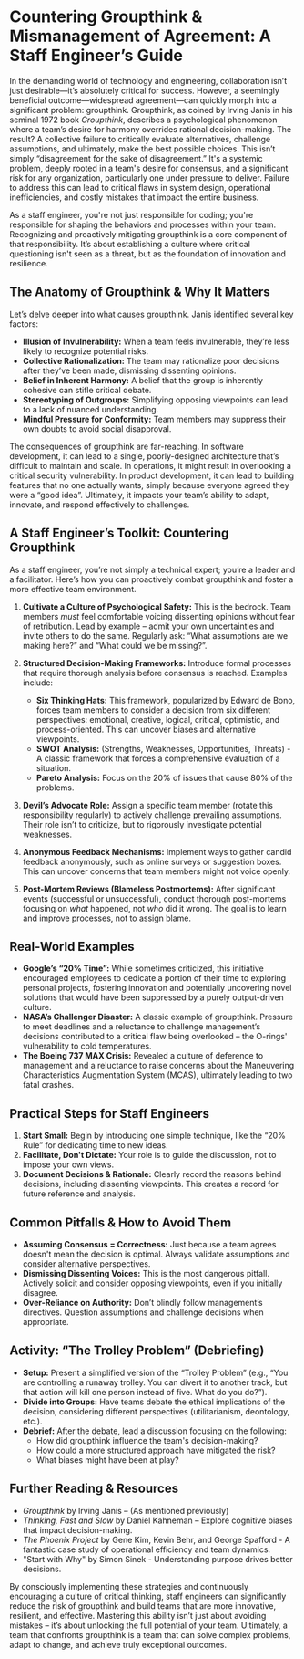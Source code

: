 # Countering Groupthink & Mismanagement of Agreement: A Staff Engineer’s Guide

In the demanding world of technology and engineering, collaboration isn’t just desirable—it’s absolutely critical for success. However, a seemingly beneficial outcome—widespread agreement—can quickly morph into a significant problem: groupthink. Groupthink, as coined by Irving Janis in his seminal 1972 book _Groupthink_, describes a psychological phenomenon where a team’s desire for harmony overrides rational decision-making. The result? A collective failure to critically evaluate alternatives, challenge assumptions, and ultimately, make the best possible choices. This isn’t simply “disagreement for the sake of disagreement.” It's a systemic problem, deeply rooted in a team's desire for consensus, and a significant risk for any organization, particularly one under pressure to deliver. Failure to address this can lead to critical flaws in system design, operational inefficiencies, and costly mistakes that impact the entire business.

As a staff engineer, you're not just responsible for coding; you're responsible for shaping the behaviors and processes within your team. Recognizing and proactively mitigating groupthink is a core component of that responsibility. It’s about establishing a culture where critical questioning isn't seen as a threat, but as the foundation of innovation and resilience.

## The Anatomy of Groupthink & Why It Matters

Let’s delve deeper into what causes groupthink. Janis identified several key factors:

- **Illusion of Invulnerability:** When a team feels invulnerable, they’re less likely to recognize potential risks.
- **Collective Rationalization:** The team may rationalize poor decisions after they’ve been made, dismissing dissenting opinions.
- **Belief in Inherent Harmony:** A belief that the group is inherently cohesive can stifle critical debate.
- **Stereotyping of Outgroups:** Simplifying opposing viewpoints can lead to a lack of nuanced understanding.
- **Mindful Pressure for Conformity:** Team members may suppress their own doubts to avoid social disapproval.

The consequences of groupthink are far-reaching. In software development, it can lead to a single, poorly-designed architecture that’s difficult to maintain and scale. In operations, it might result in overlooking a critical security vulnerability. In product development, it can lead to building features that no one actually wants, simply because everyone agreed they were a “good idea”. Ultimately, it impacts your team’s ability to adapt, innovate, and respond effectively to challenges.

## A Staff Engineer’s Toolkit: Countering Groupthink

As a staff engineer, you’re not simply a technical expert; you’re a leader and a facilitator. Here’s how you can proactively combat groupthink and foster a more effective team environment.

1.  **Cultivate a Culture of Psychological Safety:** This is the bedrock. Team members _must_ feel comfortable voicing dissenting opinions without fear of retribution. Lead by example – admit your own uncertainties and invite others to do the same. Regularly ask: “What assumptions are we making here?” and “What could we be missing?”.

2.  **Structured Decision-Making Frameworks:** Introduce formal processes that require thorough analysis before consensus is reached. Examples include:

    - **Six Thinking Hats:** This framework, popularized by Edward de Bono, forces team members to consider a decision from six different perspectives: emotional, creative, logical, critical, optimistic, and process-oriented. This can uncover biases and alternative viewpoints.
    - **SWOT Analysis:** (Strengths, Weaknesses, Opportunities, Threats) - A classic framework that forces a comprehensive evaluation of a situation.
    - **Pareto Analysis:** Focus on the 20% of issues that cause 80% of the problems.

3.  **Devil’s Advocate Role:** Assign a specific team member (rotate this responsibility regularly) to actively challenge prevailing assumptions. Their role isn’t to criticize, but to rigorously investigate potential weaknesses.

4.  **Anonymous Feedback Mechanisms:** Implement ways to gather candid feedback anonymously, such as online surveys or suggestion boxes. This can uncover concerns that team members might not voice openly.

5.  **Post-Mortem Reviews (Blameless Postmortems):** After significant events (successful or unsuccessful), conduct thorough post-mortems focusing on _what_ happened, not _who_ did it wrong. The goal is to learn and improve processes, not to assign blame.

## Real-World Examples

- **Google’s “20% Time”:** While sometimes criticized, this initiative encouraged employees to dedicate a portion of their time to exploring personal projects, fostering innovation and potentially uncovering novel solutions that would have been suppressed by a purely output-driven culture.
- **NASA’s Challenger Disaster:** A classic example of groupthink. Pressure to meet deadlines and a reluctance to challenge management’s decisions contributed to a critical flaw being overlooked – the O-rings' vulnerability to cold temperatures.
- **The Boeing 737 MAX Crisis:** Revealed a culture of deference to management and a reluctance to raise concerns about the Maneuvering Characteristics Augmentation System (MCAS), ultimately leading to two fatal crashes.

## Practical Steps for Staff Engineers

1.  **Start Small:** Begin by introducing one simple technique, like the “20% Rule” for dedicating time to new ideas.
2.  **Facilitate, Don't Dictate:** Your role is to guide the discussion, not to impose your own views.
3.  **Document Decisions & Rationale:** Clearly record the reasons behind decisions, including dissenting viewpoints. This creates a record for future reference and analysis.

## Common Pitfalls & How to Avoid Them

- **Assuming Consensus = Correctness:** Just because a team agrees doesn't mean the decision is optimal. Always validate assumptions and consider alternative perspectives.
- **Dismissing Dissenting Voices:** This is the most dangerous pitfall. Actively solicit and consider opposing viewpoints, even if you initially disagree.
- **Over-Reliance on Authority:** Don’t blindly follow management’s directives. Question assumptions and challenge decisions when appropriate.

## Activity: “The Trolley Problem” (Debriefing)

- **Setup:** Present a simplified version of the “Trolley Problem” (e.g., “You are controlling a runaway trolley. You can divert it to another track, but that action will kill one person instead of five. What do you do?”).
- **Divide into Groups:** Have teams debate the ethical implications of the decision, considering different perspectives (utilitarianism, deontology, etc.).
- **Debrief:** After the debate, lead a discussion focusing on the following:
  - How did groupthink influence the team's decision-making?
  - How could a more structured approach have mitigated the risk?
  - What biases might have been at play?

## Further Reading & Resources

- _Groupthink_ by Irving Janis – (As mentioned previously)
- _Thinking, Fast and Slow_ by Daniel Kahneman – Explore cognitive biases that impact decision-making.
- _The Phoenix Project_ by Gene Kim, Kevin Behr, and George Spafford - A fantastic case study of operational efficiency and team dynamics.
- "Start with Why" by Simon Sinek - Understanding purpose drives better decisions.

By consciously implementing these strategies and continuously encouraging a culture of critical thinking, staff engineers can significantly reduce the risk of groupthink and build teams that are more innovative, resilient, and effective. Mastering this ability isn’t just about avoiding mistakes – it’s about unlocking the full potential of your team. Ultimately, a team that confronts groupthink is a team that can solve complex problems, adapt to change, and achieve truly exceptional outcomes.

